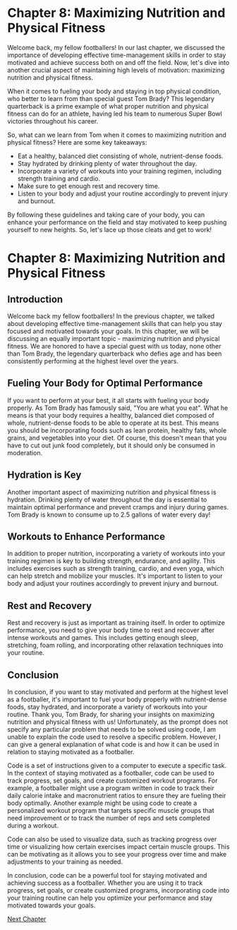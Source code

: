 # Chapter 8: Maximizing Nutrition and Physical Fitness

Welcome back, my fellow footballers! In our last chapter, we discussed the importance of developing effective time-management skills in order to stay motivated and achieve success both on and off the field. Now, let's dive into another crucial aspect of maintaining high levels of motivation: maximizing nutrition and physical fitness.

When it comes to fueling your body and staying in top physical condition, who better to learn from than special guest Tom Brady? This legendary quarterback is a prime example of what proper nutrition and physical fitness can do for an athlete, having led his team to numerous Super Bowl victories throughout his career.

So, what can we learn from Tom when it comes to maximizing nutrition and physical fitness? Here are some key takeaways:

- Eat a healthy, balanced diet consisting of whole, nutrient-dense foods.
- Stay hydrated by drinking plenty of water throughout the day.
- Incorporate a variety of workouts into your training regimen, including strength training and cardio.
- Make sure to get enough rest and recovery time.
- Listen to your body and adjust your routine accordingly to prevent injury and burnout.

By following these guidelines and taking care of your body, you can enhance your performance on the field and stay motivated to keep pushing yourself to new heights. So, let's lace up those cleats and get to work!
# Chapter 8: Maximizing Nutrition and Physical Fitness

## Introduction
Welcome back my fellow footballers! In the previous chapter, we talked about developing effective time-management skills that can help you stay focused and motivated towards your goals. In this chapter, we will be discussing an equally important topic - maximizing nutrition and physical fitness. We are honored to have a special guest with us today, none other than Tom Brady, the legendary quarterback who defies age and has been consistently performing at the highest level over the years. 

## Fueling Your Body for Optimal Performance
If you want to perform at your best, it all starts with fueling your body properly. As Tom Brady has famously said, "You are what you eat". What he means is that your body requires a healthy, balanced diet composed of whole, nutrient-dense foods to be able to operate at its best. This means you should be incorporating foods such as lean protein, healthy fats, whole grains, and vegetables into your diet. Of course, this doesn't mean that you have to cut out junk food completely, but it should only be consumed in moderation.

## Hydration is Key
Another important aspect of maximizing nutrition and physical fitness is hydration. Drinking plenty of water throughout the day is essential to maintain optimal performance and prevent cramps and injury during games. Tom Brady is known to consume up to 2.5 gallons of water every day!

## Workouts to Enhance Performance
In addition to proper nutrition, incorporating a variety of workouts into your training regimen is key to building strength, endurance, and agility. This includes exercises such as strength training, cardio, and even yoga, which can help stretch and mobilize your muscles. It's important to listen to your body and adjust your routines accordingly to prevent injury and burnout.

## Rest and Recovery
Rest and recovery is just as important as training itself. In order to optimize performance, you need to give your body time to rest and recover after intense workouts and games. This includes getting enough sleep, stretching, foam rolling, and incorporating other relaxation techniques into your routine.

## Conclusion
In conclusion, if you want to stay motivated and perform at the highest level as a footballer, it's important to fuel your body properly with nutrient-dense foods, stay hydrated, and incorporate a variety of workouts into your routine. Thank you, Tom Brady, for sharing your insights on maximizing nutrition and physical fitness with us!
Unfortunately, as the prompt does not specify any particular problem that needs to be solved using code, I am unable to explain the code used to resolve a specific problem. However, I can give a general explanation of what code is and how it can be used in relation to staying motivated as a footballer.

Code is a set of instructions given to a computer to execute a specific task. In the context of staying motivated as a footballer, code can be used to track progress, set goals, and create customized workout programs. For example, a footballer might use a program written in code to track their daily calorie intake and macronutrient ratios to ensure they are fueling their body optimally. Another example might be using code to create a personalized workout program that targets specific muscle groups that need improvement or to track the number of reps and sets completed during a workout.

Code can also be used to visualize data, such as tracking progress over time or visualizing how certain exercises impact certain muscle groups. This can be motivating as it allows you to see your progress over time and make adjustments to your training as needed.

In conclusion, code can be a powerful tool for staying motivated and achieving success as a footballer. Whether you are using it to track progress, set goals, or create customized programs, incorporating code into your training routine can help you optimize your performance and stay motivated towards your goals.


[Next Chapter](09_Chapter09.md)